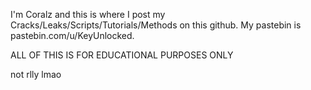 I'm Coralz and this is where I post my Cracks/Leaks/Scripts/Tutorials/Methods on this github. My pastebin is pastebin.com/u/KeyUnlocked.

ALL OF THIS IS FOR EDUCATIONAL PURPOSES ONLY










































not rlly lmao
